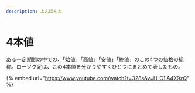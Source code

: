 ```yaml
---
description: よんほんね
---
```


# 4本値

ある一定期間の中での、「始値」「高値」「安値」「終値」のこの4つの価格の総称。ローソク足は、この4本値を分かりやすくひとつにまとめて表したもの。



{% embed url="https://www.youtube.com/watch?t=328s&v=H-C1iA4X9zQ" %}
